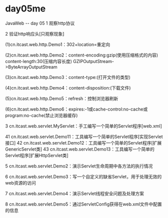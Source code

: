# day05me
JavaWeb -- day 05
1 观察http协议 
 
2 验证http响应头[只观察现象]

  (1)cn.itcast.web.http.Demo1：302+location=重定向

  (2)cn.itcast.web.http.Demo2：content-encoding:gzip(使用压缩格式的内容)
                               content-length:30(压缩内容长度)
			       GZIPOutputStream->ByteArrayOutputStream

  (3)cn.itcast.web.http.Demo3：content-type:(打开文件的类型)

  (4)cn.itcast.web.http.Demo4：content-disposition:(下载文件)

  (5)cn.itcast.web.http.Demo5：refresh：控制浏览器刷新

  (6)cn.itcast.web.http.Demo6：expires:-1或cache-control:no-cache或program:no-cache(禁止浏览器缓存)

3 cn.itcast.web.servlet.MyServlet：手工编写一个简单的Servlet程序[web.xml]

41 cn.itcast.web.servlet.Demo11：工具编写一个简单的Servlet程序[实现Servlet接口]
42 cn.itcast.web.servlet.Demo12：工具编写一个简单的Servlet程序[扩展GenericServlet类]
43 cn.itcast.web.servlet.Demo13：工具编写一个简单的Servlet程序[扩展HttpServlet类]

5 cn.itcast.web.servlet.Demo2：演示Servlet生命周期中各方法的执行情况
 
6 cn.itcast.web.servlet.Demo3：写一个自定义的缺省Servlet，用于处理无效的<url-pattern/>web资源的访问

7 cn.itcast.web.servlet.Demo4：演示Servlet线程安全问题及处理方案

8 cn.itcast.web.servlet.Demo5：通过ServletConfig获得在web.xml文件中配置的信息
